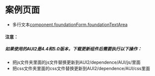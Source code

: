 # 案例页面 
 - 多行文本[component.foundationForm.foundationTextArea](https://www.awebide.com/testCase/#/textarea/Demo/Foundation/textarea?title=%E5%A4%9A%E8%A1%8C%E6%96%87%E6%9C%AC%E6%A1%86&pageId=textarea)
 
#### 注意：
##### 如果使用的AUI2是4.4和5.0版本，下载更新组件后需要执行以下操作：
- 把js文件夹里面的js文件替换更新到AUI2/dependence/AUI/js/里面
- 把css文件夹里面的css文件替换更新到AUI2/dependence/AUI/css里面